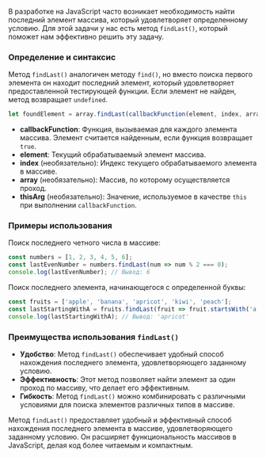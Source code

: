 В разработке на JavaScript часто возникает необходимость найти последний элемент массива, который удовлетворяет определенному условию. Для этой задачи у нас есть метод `findLast()`, который поможет нам эффективно решить эту задачу.


### Определение и синтаксис

Метод `findLast()` аналогичен методу `find()`, но вместо поиска первого элемента он находит последний элемент, который удовлетворяет предоставленной тестирующей функции. Если элемент не найден, метод возвращает `undefined`.


```javascript
let foundElement = array.findLast(callbackFunction(element, index, array), thisArg);
```

* **callbackFunction**: Функция, вызываемая для каждого элемента массива. Элемент считается найденным, если функция возвращает `true`.
* **element**: Текущий обрабатываемый элемент массива.
* **index** (необязательно): Индекс текущего обрабатываемого элемента в массиве.
* **array** (необязательно): Массив, по которому осуществляется проход.
* **thisArg** (необязательно): Значение, используемое в качестве `this` при выполнении `callbackFunction`.


### Примеры использования

Поиск последнего четного числа в массиве:

```javascript
const numbers = [1, 2, 3, 4, 5, 6];
const lastEvenNumber = numbers.findLast(num => num % 2 === 0);
console.log(lastEvenNumber); // Вывод: 6
```


Поиск последнего элемента, начинающегося с определенной буквы:

```javascript
const fruits = ['apple', 'banana', 'apricot', 'kiwi', 'peach'];
const lastStartingWithA = fruits.findLast(fruit => fruit.startsWith('a'));
console.log(lastStartingWithA); // Вывод: 'apricot'
```


### Преимущества использования `findLast()`

* **Удобство**: Метод `findLast()` обеспечивает удобный способ нахождения последнего элемента, удовлетворяющего заданному условию. 
* **Эффективность**: Этот метод позволяет найти элемент за один проход по массиву, что делает его эффективным. 
* **Гибкость**: Метод `findLast()` можно комбинировать с различными условиями для поиска элементов различных типов в массиве.


Метод `findLast()` предоставляет удобный и эффективный способ нахождения последнего элемента в массиве, удовлетворяющего заданному условию. Он расширяет функциональность массивов в JavaScript, делая код более читаемым и компактным.